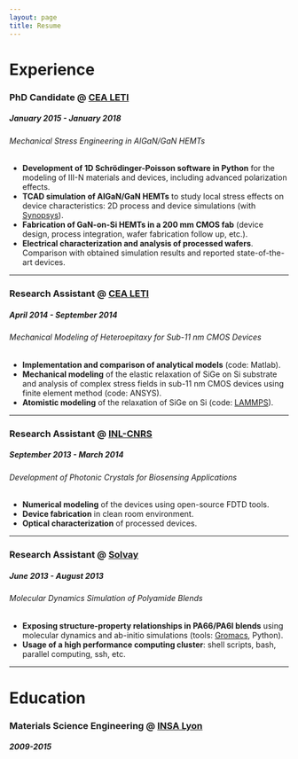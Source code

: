 ```yaml
---
layout: page
title: Resume
---
```


# Experience

### PhD Candidate @ [CEA LETI](http://www.leti-cea.com/)
##### January 2015 - January 2018
###### Mechanical Stress Engineering in AlGaN/GaN HEMTs

* **Development of 1D Schrödinger-Poisson software in Python** for the modeling of III-N materials and devices, including advanced polarization effects.
* **TCAD simulation of AlGaN/GaN HEMTs** to study local stress effects on device characteristics: 2D process and device simulations (with [Synopsys](https://www.synopsys.com/silicon/tcad.html)).
* **Fabrication of GaN-on-Si HEMTs in a 200 mm CMOS fab** (device design, process integration, wafer fabrication follow up, etc.).
* **Electrical characterization and analysis of processed wafers**. Comparison with obtained simulation results and reported state-of-the-art devices.
<hr>

### Research Assistant @ [CEA LETI](http://www.leti-cea.com/)
##### April 2014 - September 2014
###### Mechanical Modeling of Heteroepitaxy for Sub-11 nm CMOS Devices

* **Implementation and comparison of analytical models** (code: Matlab).
* **Mechanical modeling** of the elastic relaxation of SiGe on Si substrate and analysis of complex stress fields in sub-11 nm CMOS devices using finite element method (code: ANSYS).
* **Atomistic modeling** of the relaxation of SiGe on Si (code: [LAMMPS](http://lammps.sandia.gov/)).
<hr>

### Research Assistant @ [INL-CNRS](http://inl.cnrs.fr/)
##### September 2013 - March 2014
###### Development of Photonic Crystals for Biosensing Applications

* **Numerical modeling** of the devices using open-source FDTD tools.
* **Device fabrication** in clean room environment.
* **Optical characterization** of processed devices.
<hr>

### Research Assistant @ [Solvay](https://www.solvay.fr/)
##### June 2013 - August 2013
###### Molecular Dynamics Simulation of Polyamide Blends

*  **Exposing structure-property relationships in PA66/PA6I blends** using molecular dynamics and ab-initio simulations (tools: [Gromacs](http://www.gromacs.org/), Python).
* **Usage of a high performance computing cluster**: shell scripts, bash, parallel computing, ssh, etc.
<hr>

# Education

### Materials Science Engineering @ [INSA Lyon](https://www.insa-lyon.fr/)
##### 2009-2015




